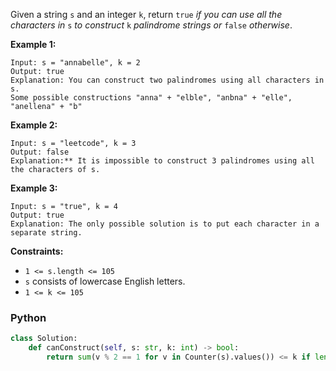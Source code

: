 Given a string  `s`  and an integer  `k`, return  `true`  _if you can use all the characters in_ `s` _to construct_ `k`
_palindrome strings or_ `false` _otherwise_.

**Example 1:**

```
Input: s = "annabelle", k = 2
Output: true
Explanation: You can construct two palindromes using all characters in s.
Some possible constructions "anna" + "elble", "anbna" + "elle", "anellena" + "b"
```

**Example 2:**

```
Input: s = "leetcode", k = 3
Output: false
Explanation:** It is impossible to construct 3 palindromes using all the characters of s.
```

**Example 3:**

```
Input: s = "true", k = 4
Output: true
Explanation: The only possible solution is to put each character in a separate string.
```

**Constraints:**

- `1 <= s.length <= 105`
- `s`  consists of lowercase English letters.
- `1 <= k <= 105`

### Python

```py
class Solution:
    def canConstruct(self, s: str, k: int) -> bool:
        return sum(v % 2 == 1 for v in Counter(s).values()) <= k if len(s) >= k else False
```